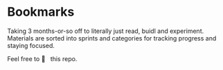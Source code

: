 # Bookmarks

Taking 3 months-or-so off to literally just read, buidl and experiment. 
Materials are sorted into sprints and categories for tracking progress and staying focused. 

Feel free to :eyes: &nbsp; this repo.
